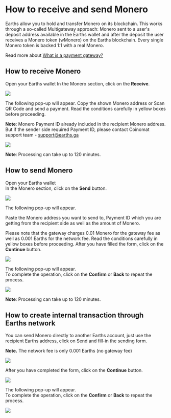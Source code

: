 # How to receive and send Monero

Earths allow you to hold and transfer Monero on its blockchain. This works through a so-called Multigateway approach: Monero sent to a user's deposit address available in the Earths wallet and after the deposit the user receives a Monero token \(wMonero\) on the Earths blockchain. Every single Monero token is backed 1:1 with a real Monero.

Read more about [What is a payment gateway?](/frequently-asked-questions-faq/transfers-and-gateways/payment-gateway.md)

## **How to receive Monero**

Open your Earths wallet
In the Monero section, click on the **Receive**.

![](/_assets/monero_transfers_01.png)

The following pop-up will appear.
Copy the shown Monero address or Scan QR Code and send a payment.
Read the conditions carefully in yellow boxes before proceeding.

**Note**: Monero Payment ID already included in the recipient Monero address.
But if the sender side required Payment ID, please contact Coinomat support team - support@earths.ga

![](/_assets/monero_transfers_02.png)

**Note**: Processing can take up to 120 minutes.

## **How to send Monero**

Open your Earths wallet  
In the Monero section, click on the **Send** button.

![](/_assets/monero_transfers_03.png)

The following pop-up will appear.

Paste the Monero address you want to send to, Payment ID which you are getting from the recipient side as well as the amount of Monero.

Please note that the gateway charges 0.01 Monero for the gateway fee as well as 0.001 Earths for the network fee. Read the conditions carefully in yellow boxes before proceeding.
After you have filled the form, click on the **Continue** button.

![](/_assets/monero_transfers_04.png)

The following pop-up will appear.  
To complete the operation, click on the **Confirm** or **Back** to repeat the process.

![](/_assets/monero_transfers_05.png)

**Note**: Processing can take up to 120 minutes.

## **How to create internal transaction through Earths network**

You can send Monero directly to another Earths account, just use the recipient Earths address, click on Send and fill-in the sending form.

**Note.** The network fee is only 0.001 Earths \(no gateway fee\)

![](/_assets/monero_transfers_06.png)

After you have completed the form, click on the **Continue** button.

![](/_assets/monero_transfers_07.png)

The following pop-up will appear.  
To complete the operation, click on the **Confirm** or **Back** to repeat the process.

![](/_assets/monero_transfers_08.png)
